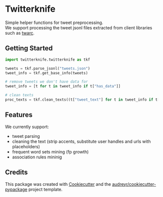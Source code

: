 Twitterknife
============

<!-- [![image](https://img.shields.io/pypi/v/twitterknife.svg)](https://pypi.python.org/pypi/twitterknife)

[![image](https://img.shields.io/travis/g8a9/twitterknife.svg)](https://travis-ci.com/g8a9/twitterknife)

[![Documentation Status](https://readthedocs.org/projects/twitterknife/badge/?version=latest)](https://twitterknife.readthedocs.io/en/latest/?version=latest) -->

Simple helper functions for tweet preprocessing. \
We support processing the tweet jsonl files extracted from client libraries such as [twarc](https://twarc-project.readthedocs.io/en/latest/twarc2_en_us/).

<!-- -   Free software: MIT license -->
<!-- -   Documentation: <https://twitterknife.readthedocs.io>. -->

## Getting Started


```python
import twitterknife.twitterknife as tkf

tweets = tkf.parse_jsonl("tweets.json")
tweet_info = tkf.get_base_info(tweets)

# remove tweets we don't have data for
tweet_info = [t for t in tweet_info if t["has_data"]]

# clean texts
proc_texts = tkf.clean_texts((t["tweet_text"] for t in tweet_info if t["has_data"]))
```

## Features

We currently support:

- tweet parsing
- cleaning the text (strip accents, substitute user handles and urls with placeholders)
- frequent word sets mining (fp growth)
- association rules mininig


Credits
-------

This package was created with
[Cookiecutter](https://github.com/audreyr/cookiecutter) and the
[audreyr/cookiecutter-pypackage](https://github.com/audreyr/cookiecutter-pypackage)
project template.
